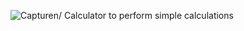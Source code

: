![Capture](https://user-images.githubusercontent.com/84694629/129018101-4bb13bff-b375-4452-a6b2-5155a2570fb4.PNG)n/
Calculator to perform simple calculations
